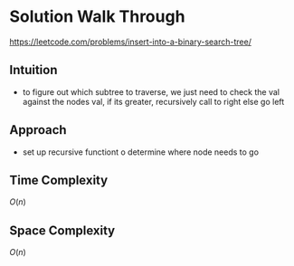 # Solution Walk Through
https://leetcode.com/problems/insert-into-a-binary-search-tree/

## Intuition
- to figure out which subtree to traverse, we just need to check the val against the nodes val, if its greater, recursively call to right else go left

## Approach
- set up recursive functiont o determine where node needs to go

## Time Complexity
$O(n)$

## Space Complexity
$O(n)$



